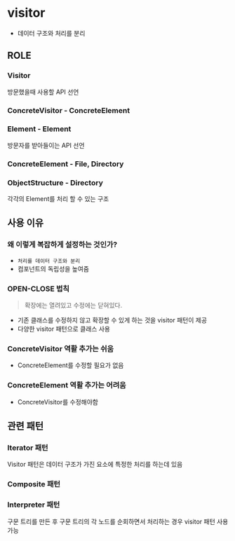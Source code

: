 # visitor

- 데이터 구조와 처리를 분리

## ROLE

### Visitor

방문했을때 사용할 API 선언

### ConcreteVisitor - ConcreteElement

### Element - Element

방문자를 받아들이는 API 선언

### ConcreteElement - File, Directory

### ObjectStructure - Directory

각각의 Element를 처리 할 수 있는 구조

## 사용 이유

### 왜 이렇게 복잡하게 설정하는 것인가?

- `처리를 데이터 구조와 분리`
- 컴포넌트의 독립성을 높여줌

### OPEN-CLOSE 법칙

> 확장에는 열려있고 수정에는 닫혀있다.

- 기존 클래스를 수정하지 않고 확장할 수 있게 하는 것을 visitor 패턴이 제공
- 다양한 visitor 패턴으로 클래스 사용

### ConcreteVisitor 역활 추가는 쉬움

- ConcreteElement를 수정할 필요가 없음

### ConcreteElement 역활 추가는 어려움

- ConcreteVisitor를 수정해야함

## 관련 패턴

### Iterator 패턴

Visitor 패턴은 데이터 구조가 가진 요소에 특정한 처리를 하는데 있음

### Composite 패턴

### Interpreter 패턴

구문 트리를 만든 후 구문 트리의 각 노드를 순회하면서 처리하는 경우 visitor 패턴 사용 가능
